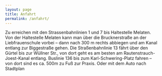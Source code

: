 ```yaml
---
layout: page
title: Anfahrt
permalink: /anfahrt/
---
```


Zu erreichen mit den Strassenbahnlinien 1 und 7 bis Haltestelle Melaten. Von der Haltestelle Melaten kann man über die Brucknerstraße an der Liebfrauenschule vorbei – dann nach 300 m rechts abbiegen und am Kanal entlang zur Biggestraße gehen.
Die Straßenbahnlinie 13 fährt über den Gürtel bis zur Wüllner Str., von dort geht es am besten am Rautenstrauch-Joest-Kanal entlang.
Buslinie 136 bis zum Karl-Schwering-Platz fahren – von dort sind es ca. 500m zu Fuß zur Praxis.
Oder mit dem Auto nach Stadtplan
